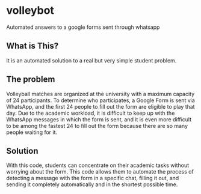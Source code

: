 # volleybot
Automated answers to a google forms sent through whatsapp

## What is This?

It is an automated solution to a real but very simple student problem.

## The problem

Volleyball matches are organized at the university with a maximum capacity of 24 participants. To determine who participates, a Google Form is sent via WhatsApp, and the first 24 people to fill out the form are eligible to play that day. Due to the academic workload, it is difficult to keep up with the WhatsApp messages in which the form is sent, and it is even more difficult to be among the fastest 24 to fill out the form because there are so many people waiting for it.

## Solution

 With this code, students can concentrate on their academic tasks without worrying about the form. This code allows them to automate the process of detecting a message with the form in a specific chat, filling it out, and sending it completely automatically and in the shortest possible time.